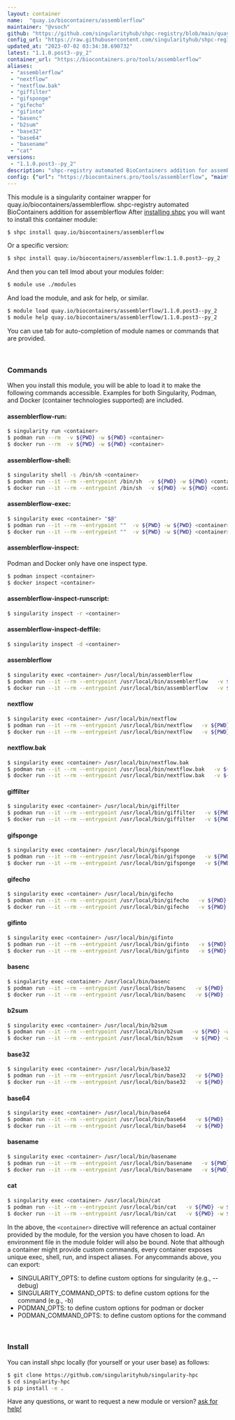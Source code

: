 ```yaml
---
layout: container
name:  "quay.io/biocontainers/assemblerflow"
maintainer: "@vsoch"
github: "https://github.com/singularityhub/shpc-registry/blob/main/quay.io/biocontainers/assemblerflow/container.yaml"
config_url: "https://raw.githubusercontent.com/singularityhub/shpc-registry/main/quay.io/biocontainers/assemblerflow/container.yaml"
updated_at: "2023-07-02 03:34:38.690732"
latest: "1.1.0.post3--py_2"
container_url: "https://biocontainers.pro/tools/assemblerflow"
aliases:
 - "assemblerflow"
 - "nextflow"
 - "nextflow.bak"
 - "giffilter"
 - "gifsponge"
 - "gifecho"
 - "gifinto"
 - "basenc"
 - "b2sum"
 - "base32"
 - "base64"
 - "basename"
 - "cat"
versions:
 - "1.1.0.post3--py_2"
description: "shpc-registry automated BioContainers addition for assemblerflow"
config: {"url": "https://biocontainers.pro/tools/assemblerflow", "maintainer": "@vsoch", "description": "shpc-registry automated BioContainers addition for assemblerflow", "latest": {"1.1.0.post3--py_2": "sha256:9dabb05c13c64ebe77abed3445458ccc92caecbe97295eb56d2c48188181246b"}, "tags": {"1.1.0.post3--py_2": "sha256:9dabb05c13c64ebe77abed3445458ccc92caecbe97295eb56d2c48188181246b"}, "docker": "quay.io/biocontainers/assemblerflow", "aliases": {"assemblerflow": "/usr/local/bin/assemblerflow", "nextflow": "/usr/local/bin/nextflow", "nextflow.bak": "/usr/local/bin/nextflow.bak", "giffilter": "/usr/local/bin/giffilter", "gifsponge": "/usr/local/bin/gifsponge", "gifecho": "/usr/local/bin/gifecho", "gifinto": "/usr/local/bin/gifinto", "basenc": "/usr/local/bin/basenc", "b2sum": "/usr/local/bin/b2sum", "base32": "/usr/local/bin/base32", "base64": "/usr/local/bin/base64", "basename": "/usr/local/bin/basename", "cat": "/usr/local/bin/cat"}}
---
```


This module is a singularity container wrapper for quay.io/biocontainers/assemblerflow.
shpc-registry automated BioContainers addition for assemblerflow
After [installing shpc](#install) you will want to install this container module:


```bash
$ shpc install quay.io/biocontainers/assemblerflow
```

Or a specific version:

```bash
$ shpc install quay.io/biocontainers/assemblerflow:1.1.0.post3--py_2
```

And then you can tell lmod about your modules folder:

```bash
$ module use ./modules
```

And load the module, and ask for help, or similar.

```bash
$ module load quay.io/biocontainers/assemblerflow/1.1.0.post3--py_2
$ module help quay.io/biocontainers/assemblerflow/1.1.0.post3--py_2
```

You can use tab for auto-completion of module names or commands that are provided.

<br>

### Commands

When you install this module, you will be able to load it to make the following commands accessible.
Examples for both Singularity, Podman, and Docker (container technologies supported) are included.

#### assemblerflow-run:

```bash
$ singularity run <container>
$ podman run --rm  -v ${PWD} -w ${PWD} <container>
$ docker run --rm  -v ${PWD} -w ${PWD} <container>
```

#### assemblerflow-shell:

```bash
$ singularity shell -s /bin/sh <container>
$ podman run --it --rm --entrypoint /bin/sh  -v ${PWD} -w ${PWD} <container>
$ docker run --it --rm --entrypoint /bin/sh  -v ${PWD} -w ${PWD} <container>
```

#### assemblerflow-exec:

```bash
$ singularity exec <container> "$@"
$ podman run --it --rm --entrypoint ""  -v ${PWD} -w ${PWD} <container> "$@"
$ docker run --it --rm --entrypoint ""  -v ${PWD} -w ${PWD} <container> "$@"
```

#### assemblerflow-inspect:

Podman and Docker only have one inspect type.

```bash
$ podman inspect <container>
$ docker inspect <container>
```

#### assemblerflow-inspect-runscript:

```bash
$ singularity inspect -r <container>
```

#### assemblerflow-inspect-deffile:

```bash
$ singularity inspect -d <container>
```


#### assemblerflow

```bash
$ singularity exec <container> /usr/local/bin/assemblerflow
$ podman run --it --rm --entrypoint /usr/local/bin/assemblerflow   -v ${PWD} -w ${PWD} <container> -c " $@"
$ docker run --it --rm --entrypoint /usr/local/bin/assemblerflow   -v ${PWD} -w ${PWD} <container> -c " $@"
```


#### nextflow

```bash
$ singularity exec <container> /usr/local/bin/nextflow
$ podman run --it --rm --entrypoint /usr/local/bin/nextflow   -v ${PWD} -w ${PWD} <container> -c " $@"
$ docker run --it --rm --entrypoint /usr/local/bin/nextflow   -v ${PWD} -w ${PWD} <container> -c " $@"
```


#### nextflow.bak

```bash
$ singularity exec <container> /usr/local/bin/nextflow.bak
$ podman run --it --rm --entrypoint /usr/local/bin/nextflow.bak   -v ${PWD} -w ${PWD} <container> -c " $@"
$ docker run --it --rm --entrypoint /usr/local/bin/nextflow.bak   -v ${PWD} -w ${PWD} <container> -c " $@"
```


#### giffilter

```bash
$ singularity exec <container> /usr/local/bin/giffilter
$ podman run --it --rm --entrypoint /usr/local/bin/giffilter   -v ${PWD} -w ${PWD} <container> -c " $@"
$ docker run --it --rm --entrypoint /usr/local/bin/giffilter   -v ${PWD} -w ${PWD} <container> -c " $@"
```


#### gifsponge

```bash
$ singularity exec <container> /usr/local/bin/gifsponge
$ podman run --it --rm --entrypoint /usr/local/bin/gifsponge   -v ${PWD} -w ${PWD} <container> -c " $@"
$ docker run --it --rm --entrypoint /usr/local/bin/gifsponge   -v ${PWD} -w ${PWD} <container> -c " $@"
```


#### gifecho

```bash
$ singularity exec <container> /usr/local/bin/gifecho
$ podman run --it --rm --entrypoint /usr/local/bin/gifecho   -v ${PWD} -w ${PWD} <container> -c " $@"
$ docker run --it --rm --entrypoint /usr/local/bin/gifecho   -v ${PWD} -w ${PWD} <container> -c " $@"
```


#### gifinto

```bash
$ singularity exec <container> /usr/local/bin/gifinto
$ podman run --it --rm --entrypoint /usr/local/bin/gifinto   -v ${PWD} -w ${PWD} <container> -c " $@"
$ docker run --it --rm --entrypoint /usr/local/bin/gifinto   -v ${PWD} -w ${PWD} <container> -c " $@"
```


#### basenc

```bash
$ singularity exec <container> /usr/local/bin/basenc
$ podman run --it --rm --entrypoint /usr/local/bin/basenc   -v ${PWD} -w ${PWD} <container> -c " $@"
$ docker run --it --rm --entrypoint /usr/local/bin/basenc   -v ${PWD} -w ${PWD} <container> -c " $@"
```


#### b2sum

```bash
$ singularity exec <container> /usr/local/bin/b2sum
$ podman run --it --rm --entrypoint /usr/local/bin/b2sum   -v ${PWD} -w ${PWD} <container> -c " $@"
$ docker run --it --rm --entrypoint /usr/local/bin/b2sum   -v ${PWD} -w ${PWD} <container> -c " $@"
```


#### base32

```bash
$ singularity exec <container> /usr/local/bin/base32
$ podman run --it --rm --entrypoint /usr/local/bin/base32   -v ${PWD} -w ${PWD} <container> -c " $@"
$ docker run --it --rm --entrypoint /usr/local/bin/base32   -v ${PWD} -w ${PWD} <container> -c " $@"
```


#### base64

```bash
$ singularity exec <container> /usr/local/bin/base64
$ podman run --it --rm --entrypoint /usr/local/bin/base64   -v ${PWD} -w ${PWD} <container> -c " $@"
$ docker run --it --rm --entrypoint /usr/local/bin/base64   -v ${PWD} -w ${PWD} <container> -c " $@"
```


#### basename

```bash
$ singularity exec <container> /usr/local/bin/basename
$ podman run --it --rm --entrypoint /usr/local/bin/basename   -v ${PWD} -w ${PWD} <container> -c " $@"
$ docker run --it --rm --entrypoint /usr/local/bin/basename   -v ${PWD} -w ${PWD} <container> -c " $@"
```


#### cat

```bash
$ singularity exec <container> /usr/local/bin/cat
$ podman run --it --rm --entrypoint /usr/local/bin/cat   -v ${PWD} -w ${PWD} <container> -c " $@"
$ docker run --it --rm --entrypoint /usr/local/bin/cat   -v ${PWD} -w ${PWD} <container> -c " $@"
```



In the above, the `<container>` directive will reference an actual container provided
by the module, for the version you have chosen to load. An environment file in the
module folder will also be bound. Note that although a container
might provide custom commands, every container exposes unique exec, shell, run, and
inspect aliases. For anycommands above, you can export:

 - SINGULARITY_OPTS: to define custom options for singularity (e.g., --debug)
 - SINGULARITY_COMMAND_OPTS: to define custom options for the command (e.g., -b)
 - PODMAN_OPTS: to define custom options for podman or docker
 - PODMAN_COMMAND_OPTS: to define custom options for the command

<br>

### Install

You can install shpc locally (for yourself or your user base) as follows:

```bash
$ git clone https://github.com/singularityhub/singularity-hpc
$ cd singularity-hpc
$ pip install -e .
```

Have any questions, or want to request a new module or version? [ask for help!](https://github.com/singularityhub/singularity-hpc/issues)